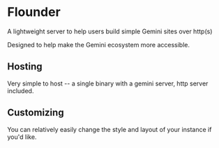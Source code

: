 # Flounder

A lightweight server to help users build simple Gemini sites over http(s)

Designed to help make the Gemini ecosystem more accessible.


## Hosting

Very simple to host -- a single binary with a gemini server, http server included. 

## Customizing

You can relatively easily change the style and layout of your instance if you'd like.
